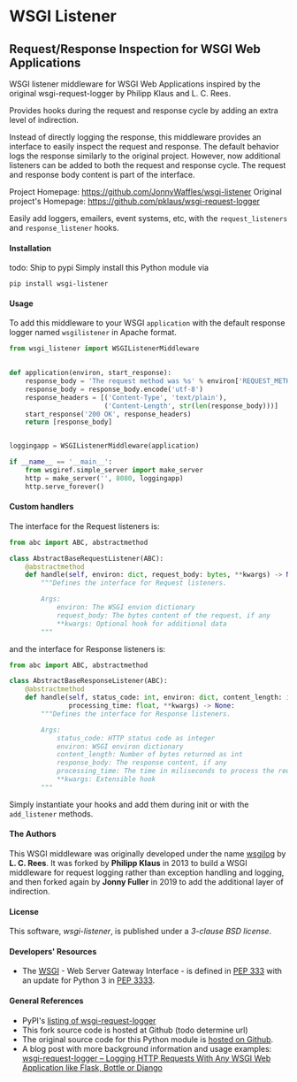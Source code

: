 # WSGI Listener

## Request/Response Inspection for WSGI Web Applications
WSGI listener middleware for WSGI Web Applications inspired by the
original wsgi-request-logger by Philipp Klaus and L. C. Rees.

Provides hooks during the request and response cycle by adding an extra level of indirection.

Instead of directly logging the response, this middleware provides an
interface to easily inspect the request and response. The default
behavior logs the response similarly to the original project. However, now
additional listeners can be added to both the request and response cycle.
The request and response body content is part of the interface.

Project Homepage: https://github.com/JonnyWaffles/wsgi-listener
Original project's Homepage: https://github.com/pklaus/wsgi-request-logger

Easily add loggers, emailers, event systems, etc, with the `request_listeners` and `response_listener` hooks.

#### Installation
todo: Ship to pypi
Simply install this Python module via

    pip install wsgi-listener

#### Usage
To add this middleware to your WSGI `application` with the default response logger named `wsgilistener` in Apache format.
```python
from wsgi_listener import WSGIListenerMiddleware

    
def application(environ, start_response):
    response_body = 'The request method was %s' % environ['REQUEST_METHOD']
    response_body = response_body.encode('utf-8')
    response_headers = [('Content-Type', 'text/plain'),
                        ('Content-Length', str(len(response_body)))]
    start_response('200 OK', response_headers)
    return [response_body]


loggingapp = WSGIListenerMiddleware(application)

if __name__ == '__main__':
    from wsgiref.simple_server import make_server
    http = make_server('', 8080, loggingapp)
    http.serve_forever()
```
#### Custom handlers
The interface for the Request listeners is:
```python
from abc import ABC, abstractmethod

class AbstractBaseRequestListener(ABC):
    @abstractmethod
    def handle(self, environ: dict, request_body: bytes, **kwargs) -> None:
        """Defines the interface for Request listeners.

        Args:
            environ: The WSGI envion dictionary
            request_body: The bytes content of the request, if any
            **kwargs: Optional hook for additional data
        """
```
and the interface for Response listeners is:
```python
from abc import ABC, abstractmethod

class AbstractBaseResponseListener(ABC):
    @abstractmethod
    def handle(self, status_code: int, environ: dict, content_length: int, response_body: bytes,
               processing_time: float, **kwargs) -> None:
        """Defines the interface for Response listeners.

        Args:
            status_code: HTTP status code as integer
            environ: WSGI environ dictionary
            content_length: Number of bytes returned as int
            response_body: The response content, if any
            processing_time: The time in miliseconds to process the request
            **kwargs: Extensible hook
        """
```
Simply instantiate your hooks and add them during init or with the `add_listener` methods.

#### The Authors

This WSGI middleware was originally developed under the name [wsgilog](https://pypi.python.org/pypi/wsgilog/) by  **L. C. Rees**.
It was forked by **Philipp Klaus** in 2013 to build a WSGI middleware for request logging rather than exception handling and logging,
and then forked again by **Jonny Fuller** in 2019 to add the additional layer of indirection.  


#### License

This software, *wsgi-listener*, is published under a *3-clause BSD license*.

#### Developers' Resources

* The [WSGI](http://en.wikipedia.org/wiki/Web_Server_Gateway_Interface) - Web Server Gateway Interface - is defined in [PEP 333](http://www.python.org/dev/peps/pep-0333/) with an update for Python 3 in [PEP 3333](http://www.python.org/dev/peps/pep-3333/).

#### General References

* PyPI's [listing of wsgi-request-logger](https://pypi.python.org/pypi/wsgi-request-logger)
* This fork source code is hosted at Github (todo determine url)
* The original source code for this Python module is [hosted on Github](https://github.com/pklaus/wsgi-request-logger).
* A blog post with more background information and usage examples:
  [wsgi-request-logger – Logging HTTP Requests With Any WSGI Web Application like Flask, Bottle or Django](https://blog.philippklaus.de/2013/06/wsgi-request-logger-logging-http-requests-with-any-wsgi-web-application-like-flask-bottle-or-django/)
